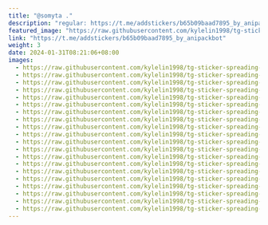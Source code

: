 ```yaml
---
title: "@somyta ."
description: "regular: https://t.me/addstickers/b65b09baad7895_by_anipackbot"
featured_image: "https://raw.githubusercontent.com/kylelin1998/tg-sticker-spreading-worldwide-images/main/img/89a43032-fb08-4ede-b46a-29532be97c38.jpg"
link: "https://t.me/addstickers/b65b09baad7895_by_anipackbot"
weight: 3
date: 2024-01-31T08:21:06+08:00
images:
  - https://raw.githubusercontent.com/kylelin1998/tg-sticker-spreading-worldwide-images/main/img/89a43032-fb08-4ede-b46a-29532be97c38.jpg
  - https://raw.githubusercontent.com/kylelin1998/tg-sticker-spreading-worldwide-images/main/img/eadd57e7-b6fd-40ef-970a-90a480366344.jpg
  - https://raw.githubusercontent.com/kylelin1998/tg-sticker-spreading-worldwide-images/main/img/a81f641f-f35a-4f1e-9820-35e1b480b8dc.jpg
  - https://raw.githubusercontent.com/kylelin1998/tg-sticker-spreading-worldwide-images/main/img/5d5d8877-eb4c-4ebd-8826-bbc1416aef93.jpg
  - https://raw.githubusercontent.com/kylelin1998/tg-sticker-spreading-worldwide-images/main/img/bf9c2079-0f83-439f-b7d5-dcb5db2b74d1.jpg
  - https://raw.githubusercontent.com/kylelin1998/tg-sticker-spreading-worldwide-images/main/img/7aa9a2b1-9945-4b3e-bab2-62f590adb8e5.jpg
  - https://raw.githubusercontent.com/kylelin1998/tg-sticker-spreading-worldwide-images/main/img/cde61449-5eab-4f01-ba9c-4151ad62e67e.jpg
  - https://raw.githubusercontent.com/kylelin1998/tg-sticker-spreading-worldwide-images/main/img/c90d8119-9033-43f4-bad4-bda6ba05ed5a.jpg
  - https://raw.githubusercontent.com/kylelin1998/tg-sticker-spreading-worldwide-images/main/img/300b72ac-af9a-4573-8505-46ffd248e150.jpg
  - https://raw.githubusercontent.com/kylelin1998/tg-sticker-spreading-worldwide-images/main/img/2288fab9-20bc-4892-893d-d74ccc2c9bb4.jpg
  - https://raw.githubusercontent.com/kylelin1998/tg-sticker-spreading-worldwide-images/main/img/54df1f2b-763d-4724-a604-238f1b4d951c.jpg
  - https://raw.githubusercontent.com/kylelin1998/tg-sticker-spreading-worldwide-images/main/img/82f67b14-319d-4dd7-8de3-ef2884be106c.jpg
  - https://raw.githubusercontent.com/kylelin1998/tg-sticker-spreading-worldwide-images/main/img/e12cc98d-2499-4303-b815-3dd9cbf0ed90.jpg
  - https://raw.githubusercontent.com/kylelin1998/tg-sticker-spreading-worldwide-images/main/img/38dc79d3-6b9d-419c-bb05-cce5de91f679.jpg
  - https://raw.githubusercontent.com/kylelin1998/tg-sticker-spreading-worldwide-images/main/img/629b8819-4d2e-4767-8ba7-f6276483744e.jpg
  - https://raw.githubusercontent.com/kylelin1998/tg-sticker-spreading-worldwide-images/main/img/542f543c-4e9d-4904-8805-6f92161d96a0.jpg
  - https://raw.githubusercontent.com/kylelin1998/tg-sticker-spreading-worldwide-images/main/img/0eb072fa-fb4b-400f-9926-a07c8d2a44c7.jpg
  - https://raw.githubusercontent.com/kylelin1998/tg-sticker-spreading-worldwide-images/main/img/71a90246-3b6b-436c-a2b2-51552fb186f3.jpg
  - https://raw.githubusercontent.com/kylelin1998/tg-sticker-spreading-worldwide-images/main/img/2e91a06c-c153-4471-8597-7eed26e07afc.jpg
  - https://raw.githubusercontent.com/kylelin1998/tg-sticker-spreading-worldwide-images/main/img/9d9b2ec8-a58a-4ac3-9330-0cedf1281310.jpg
---
```

